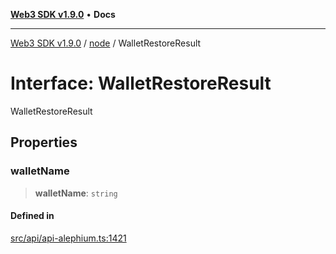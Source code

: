[**Web3 SDK v1.9.0**](../../../README.md) • **Docs**

***

[Web3 SDK v1.9.0](../../../globals.md) / [node](../README.md) / WalletRestoreResult

# Interface: WalletRestoreResult

WalletRestoreResult

## Properties

### walletName

> **walletName**: `string`

#### Defined in

[src/api/api-alephium.ts:1421](https://github.com/Mystic-Nayy/alephium-web3/blob/ee41f5e0e7d7fb0b155fe62f05b2ac03772895ca/packages/web3/src/api/api-alephium.ts#L1421)

